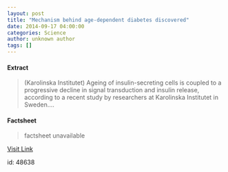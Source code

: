 ```yaml
---
layout: post
title: "Mechanism behind age-dependent diabetes discovered"
date: 2014-09-17 04:00:00
categories: Science
author: unknown author
tags: []
---
```



#### Extract
>(Karolinska Institutet) Ageing of insulin-secreting cells is coupled to a progressive decline in signal transduction and insulin release, according to a recent study by researchers at Karolinska Institutet in Sweden....

#### Factsheet
>factsheet unavailable

[Visit Link](http://www.eurekalert.org/pub_releases/2014-09/ki-mba091714.php)

id:   48638


